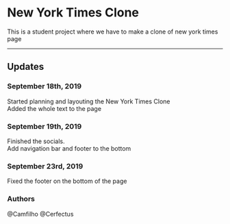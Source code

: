 # New York Times Clone
This is a student project where we have to make a clone of new york times page<br>

***
## Updates

### September 18th, 2019
Started planning and layouting the New York Times Clone <br>
Added the whole text to the page <br>

### September 19th, 2019
Finished the socials. <br>
Add navigation bar and footer to the bottom <br>

### September 23rd, 2019
Fixed the footer on the bottom of the page <br>


### Authors
@Camfilho
@Cerfectus